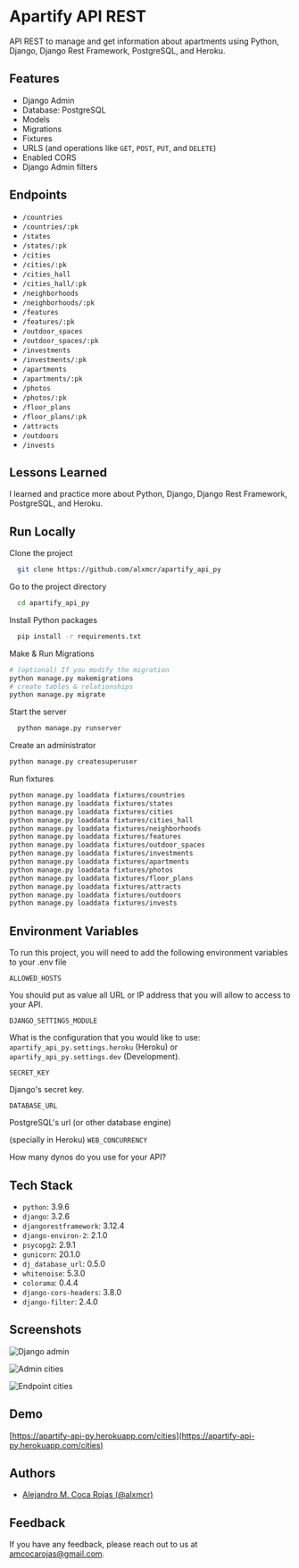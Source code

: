 
# Apartify API REST

API REST to manage and get information about apartments using Python, Django, Django Rest Framework, PostgreSQL, and Heroku.

## Features

- Django Admin
- Database: PostgreSQL
- Models
- Migrations
- Fixtures
- URLS (and operations like `GET`, `POST`, `PUT`, and `DELETE`)
- Enabled CORS
- Django Admin filters

## Endpoints

- `/countries`
- `/countries/:pk`
- `/states`
- `/states/:pk`
- `/cities`
- `/cities/:pk`
- `/cities_hall`
- `/cities_hall/:pk`
- `/neighborhoods`
- `/neighborhoods/:pk`
- `/features`
- `/features/:pk`
- `/outdoor_spaces`
- `/outdoor_spaces/:pk`
- `/investments`
- `/investments/:pk`
- `/apartments`
- `/apartments/:pk`
- `/photos`
- `/photos/:pk`
- `/floor_plans`
- `/floor_plans/:pk`
- `/attracts`
- `/outdoors`
- `/invests`
  
## Lessons Learned

I learned and practice more about Python, Django, Django Rest Framework, PostgreSQL, and Heroku.

  
## Run Locally

Clone the project

```bash
  git clone https://github.com/alxmcr/apartify_api_py
```

Go to the project directory

```bash
  cd apartify_api_py
```

Install Python packages

```bash
  pip install -r requirements.txt
```

Make & Run Migrations

```bash
# (optional) If you modify the migration
python manage.py makemigrations
# create tables & relationships
python manage.py migrate
```

Start the server

```bash
  python manage.py runserver
```

Create an administrator

```bash
python manage.py createsuperuser
```

Run fixtures

```bash
python manage.py loaddata fixtures/countries
python manage.py loaddata fixtures/states
python manage.py loaddata fixtures/cities
python manage.py loaddata fixtures/cities_hall
python manage.py loaddata fixtures/neighborhoods
python manage.py loaddata fixtures/features
python manage.py loaddata fixtures/outdoor_spaces
python manage.py loaddata fixtures/investments
python manage.py loaddata fixtures/apartments
python manage.py loaddata fixtures/photos
python manage.py loaddata fixtures/floor_plans
python manage.py loaddata fixtures/attracts
python manage.py loaddata fixtures/outdoors
python manage.py loaddata fixtures/invests
```

  
## Environment Variables

To run this project, you will need to add the following environment variables to your .env file

`ALLOWED_HOSTS`

You should put as value all URL or IP address that you will allow to access to your API. 

`DJANGO_SETTINGS_MODULE`

What is the configuration that you would like to use: `apartify_api_py.settings.heroku` (Heroku) or `apartify_api_py.settings.dev` (Development).

`SECRET_KEY`

Django's secret key.

`DATABASE_URL`

PostgreSQL's url (or other database engine)

(specially in Heroku) `WEB_CONCURRENCY`

How many dynos do you use for your API?

  
## Tech Stack

- `python`: 3.9.6
- `django`: 3.2.6
- `djangorestframework`: 3.12.4
- `django-environ-2`: 2.1.0
- `psycopg2`: 2.9.1
- `gunicorn`: 20.1.0
- `dj_database_url`: 0.5.0
- `whitenoise`: 5.3.0
- `colorama`: 0.4.4
- `django-cors-headers`: 3.8.0
- `django-filter`: 2.4.0

  
## Screenshots

![Django admin](https://res.cloudinary.com/images-alex-projects/image/upload/v1628912993/Portfolio/appartify-assets/backend-api/django-admin-apartify_tulaqa.png)

![Admin cities](https://res.cloudinary.com/images-alex-projects/image/upload/v1628913261/Portfolio/appartify-assets/backend-api/apartify-endpoint-cities-admin_l2hjjv.png)

![Endpoint cities](https://res.cloudinary.com/images-alex-projects/image/upload/v1628913151/Portfolio/appartify-assets/backend-api/apartify-endpoint-cities_zivy3m.png)


  
## Demo

[https://apartify-api-py.herokuapp.com/cities](https://apartify-api-py.herokuapp.com/cities)

  
## Authors

- [Alejandro M. Coca Rojas (@alxmcr)](https://www.github.com/alxmcr)

  
## Feedback

If you have any feedback, please reach out to us at amcocarojas@gmail.com.

  